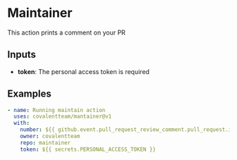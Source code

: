# Maintainer
This action prints a comment on your PR

## Inputs
- **token**: The personal access token is required

## Examples

```yaml
- name: Running maintain action    
  uses: covalentteam/mantainer@v1
  with:
    number: ${{ github.event.pull_request_review_comment.pull_request.id }}
    owner: covalentteam
    repo: maintainer
    token: ${{ secrets.PERSONAL_ACCESS_TOKEN }}
```
